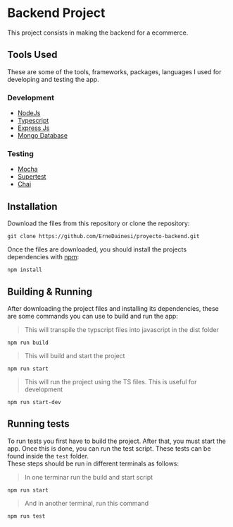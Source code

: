 # Backend Project

This project consists in making the backend for a ecommerce.

## Tools Used

These are some of the tools, frameworks, packages,
languages I used for developing and testing the app.

### Development

- [NodeJs](https://nodejs.org/en/)
- [Typescript](https://www.typescriptlang.org/)
- [Express Js](https://expressjs.com/)
- [Mongo Database](https://www.mongodb.com/)

### Testing

- [Mocha](https://mochajs.org/)
- [Supertest](https://github.com/visionmedia/supertest#readme)
- [Chai](https://www.chaijs.com/)

## Installation

Download the files from this repository or clone the repository:

```shell
git clone https://github.com/ErneDainesi/proyecto-backend.git
```

Once the files are downloaded, you should install the projects dependencies
with [npm](https://docs.npmjs.com/):

```shell
npm install
```

## Building & Running

After downloading the project files and installing
its dependencies, these are some commands you can
use to build and run the app:

> This will transpile the typscript files into javascript in the dist folder

```shell
npm run build 
```

> This will build and start the project

```shell
npm run start
```

> This will run the project using the TS files. This is useful for development

```shell
npm run start-dev
```

## Running tests

To run tests you first have to build the project. After
that, you must start the app. Once this is done, you can run
the test script. These tests can be found inside the `test` folder.  
These steps should be run in different terminals as follows:

> In one terminar run the build and start script

```shell
npm run start
```

> And in another terminal, run this command

```shell
npm run test
```

